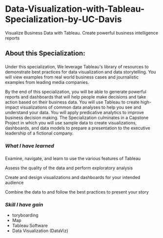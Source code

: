 # Data-Visualization-with-Tableau-Specialization-by-UC-Davis
Visualize Business Data with Tableau. Create powerful business intelligence reports

## About this Specialization:

###
Under this specialization, We leverage Tableau's library of resources to demonstrate best practices for data visualization and data storytelling. You will view examples from real world business cases and journalistic examples from leading media companies.

By the end of this specialization, you will be able to generate powerful reports and dashboards that will help people make decisions and take action based on their business data. You will use Tableau to create high-impact visualizations of common data analyses to help you see and understand your data. You will apply predicative analytics to improve business decision making. The Specialization culminates in a Capstone Project in which you will use sample data to create visualizations, dashboards, and data models to prepare a presentation to the executive leadership of a fictional company.
###
### *What I have learned*
###
Examine, navigate, and learn to use the various features of Tableau

Assess the quality of the data and perform exploratory analysis

Create and design visualizations and dashboards for your intended audience

Combine the data to and follow the best practices to present your story
###
### *Skill I have gain*
* toryboarding
* Map
* Tableau Software
* Data Visualization (DataViz)

